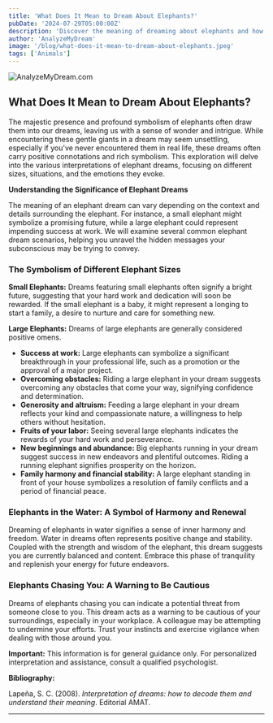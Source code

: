 ```yaml
---
title: 'What Does It Mean to Dream About Elephants?'
pubDate: '2024-07-29T05:00:00Z'
description: 'Discover the meaning of dreaming about elephants and how these dreams can reflect your achievements, concerns, and emotional state.'
author: 'AnalyzeMyDream'
image: '/blog/what-does-it-mean-to-dream-about-elephants.jpeg'
tags: ['Animals']
---
```


![AnalyzeMyDream.com](/blog/what-does-it-mean-to-dream-about-elephants.jpeg)

## What Does It Mean to Dream About Elephants?

The majestic presence and profound symbolism of elephants often draw them into our dreams, leaving us with a sense of wonder and intrigue.  While encountering these gentle giants in a dream may seem unsettling, especially if you've never encountered them in real life, these dreams often carry positive connotations and rich symbolism. This exploration will delve into the various interpretations of elephant dreams, focusing on different sizes, situations, and the emotions they evoke. 

**Understanding the Significance of Elephant Dreams**

The meaning of an elephant dream can vary depending on the context and details surrounding the elephant. For instance, a small elephant might symbolize a promising future, while a large elephant could represent impending success at work. We will examine several common elephant dream scenarios, helping you unravel the hidden messages your subconscious may be trying to convey.

### The Symbolism of Different Elephant Sizes

**Small Elephants:** Dreams featuring small elephants often signify a bright future, suggesting that your hard work and dedication will soon be rewarded. If the small elephant is a baby, it might represent a longing to start a family, a desire to nurture and care for something new.

**Large Elephants:** Dreams of large elephants are generally considered positive omens. 

- **Success at work:** Large elephants can symbolize a significant breakthrough in your professional life, such as a promotion or the approval of a major project. 
- **Overcoming obstacles:** Riding a large elephant in your dream suggests overcoming any obstacles that come your way, signifying confidence and determination. 
- **Generosity and altruism:** Feeding a large elephant in your dream reflects your kind and compassionate nature, a willingness to help others without hesitation. 
- **Fruits of your labor:**  Seeing several large elephants indicates the rewards of your hard work and perseverance.
- **New beginnings and abundance:** Big elephants running in your dream suggest success in new endeavors and plentiful outcomes. Riding a running elephant signifies prosperity on the horizon. 
- **Family harmony and financial stability:**  A large elephant standing in front of your house symbolizes a resolution of family conflicts and a period of financial peace.

### Elephants in the Water: A Symbol of Harmony and Renewal

Dreaming of elephants in water signifies a sense of inner harmony and freedom. Water in dreams often represents positive change and stability. Coupled with the strength and wisdom of the elephant, this dream suggests you are currently balanced and content. Embrace this phase of tranquility and replenish your energy for future endeavors.

### Elephants Chasing You: A Warning to Be Cautious

Dreams of elephants chasing you can indicate a potential threat from someone close to you. This dream acts as a warning to be cautious of your surroundings, especially in your workplace. A colleague may be attempting to undermine your efforts.  Trust your instincts and exercise vigilance when dealing with those around you.


**Important:** This information is for general guidance only. For personalized interpretation and assistance, consult a qualified psychologist.

**Bibliography:**

Lapeña, S. C. (2008). *Interpretation of dreams: how to decode them and understand their meaning*. Editorial AMAT.

---
